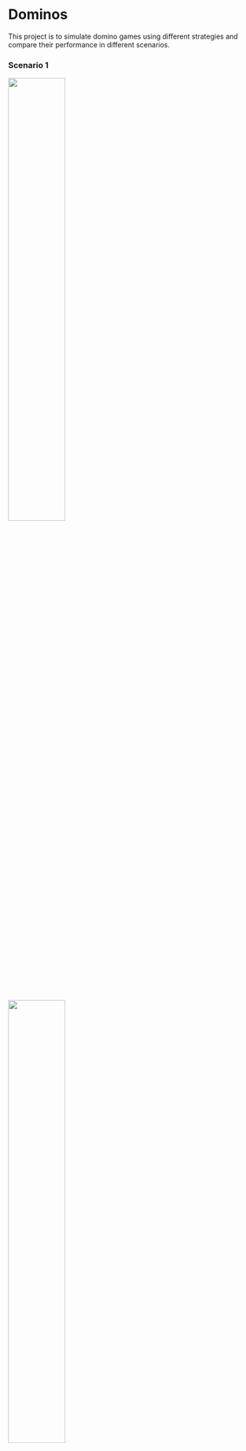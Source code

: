 # Dominos

This project is to simulate domino games using different strategies and compare their performance in different scenarios.

### Scenario 1
<img src="https://user-images.githubusercontent.com/6896110/30528334-1058c394-9c00-11e7-8501-5aeea1bb8465.PNG" width="48%" height="48%">&nbsp;&nbsp;&nbsp;&nbsp;&nbsp;&nbsp;&nbsp;<img src="https://user-images.githubusercontent.com/6896110/30528074-775eb5b0-9bfd-11e7-870d-a592f17e47da.PNG" width="48%" height="48%">
<br />
### Scenario 2
<img src="https://user-images.githubusercontent.com/6896110/30528072-775e413e-9bfd-11e7-9dbf-88c3323ebe15.PNG" width="48%" height="48%">&nbsp;&nbsp;&nbsp;&nbsp;&nbsp;&nbsp;&nbsp;<img src="https://user-images.githubusercontent.com/6896110/30528073-775ea836-9bfd-11e7-9153-719e1d5117a9.PNG" width="48%" height="48%">
<br />
### Scenario 3
<img src="https://user-images.githubusercontent.com/6896110/30528597-847db4b2-9c02-11e7-8445-e4d50a66c052.PNG" width="48%" height="48%">&nbsp;&nbsp;&nbsp;&nbsp;&nbsp;&nbsp;&nbsp;<img src="https://user-images.githubusercontent.com/6896110/30528596-847b7986-9c02-11e7-8013-0a3146f79c26.PNG" width="48%" height="48%">
